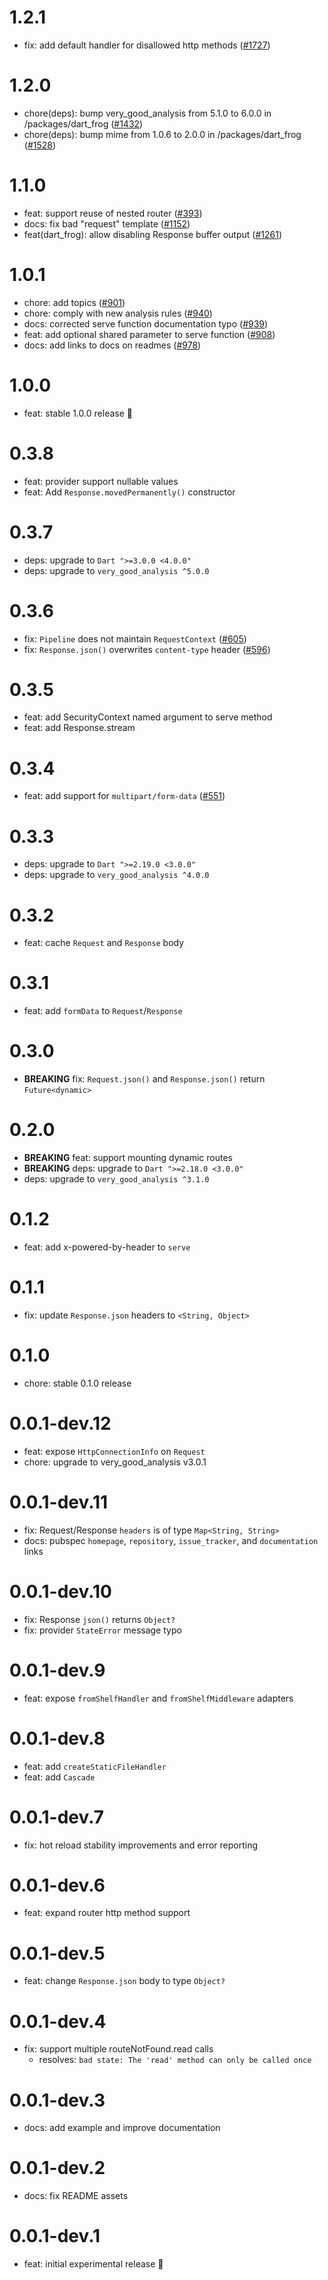 # 1.2.1

- fix: add default handler for disallowed http methods ([#1727](https://github.com/VeryGoodOpenSource/dart_frog/pull/1727))

# 1.2.0

- chore(deps): bump very_good_analysis from 5.1.0 to 6.0.0 in /packages/dart_frog ([#1432](https://github.com/VeryGoodOpenSource/dart_frog/pull/1432))
- chore(deps): bump mime from 1.0.6 to 2.0.0 in /packages/dart_frog ([#1528](https://github.com/VeryGoodOpenSource/dart_frog/pull/1528))

# 1.1.0

- feat: support reuse of nested router ([#393](https://github.com/VeryGoodOpenSource/dart_frog/pull/393))
- docs: fix bad "request" template ([#1152](https://github.com/VeryGoodOpenSource/dart_frog/pull/1152))
- feat(dart_frog): allow disabling Response buffer output ([#1261](https://github.com/VeryGoodOpenSource/dart_frog/pull/1261))

# 1.0.1

- chore: add topics ([#901](https://github.com/VeryGoodOpenSource/dart_frog/pull/901))
- chore: comply with new analysis rules ([#940](https://github.com/VeryGoodOpenSource/dart_frog/pull/940))
- docs: corrected serve function documentation typo ([#939](https://github.com/VeryGoodOpenSource/dart_frog/pull/939))
- feat: add optional shared parameter to serve function ([#908](https://github.com/VeryGoodOpenSource/dart_frog/pull/908))
- docs: add links to docs on readmes ([#978](https://github.com/VeryGoodOpenSource/dart_frog/pull/978))

# 1.0.0

- feat: stable 1.0.0 release 🎉

# 0.3.8

- feat: provider support nullable values
- feat: Add `Response.movedPermanently()` constructor

# 0.3.7

- deps: upgrade to `Dart ">=3.0.0 <4.0.0"`
- deps: upgrade to `very_good_analysis ^5.0.0`

# 0.3.6

- fix: `Pipeline` does not maintain `RequestContext` ([#605](https://github.com/VeryGoodOpenSource/dart_frog/pull/605))
- fix: `Response.json()` overwrites `content-type` header ([#596](https://github.com/VeryGoodOpenSource/dart_frog/pull/596))

# 0.3.5

- feat: add SecurityContext named argument to serve method
- feat: add Response.stream

# 0.3.4

- feat: add support for `multipart/form-data` ([#551](https://github.com/VeryGoodOpenSource/dart_frog/pull/551))

# 0.3.3

- deps: upgrade to `Dart ">=2.19.0 <3.0.0"`
- deps: upgrade to `very_good_analysis ^4.0.0`

# 0.3.2

- feat: cache `Request` and `Response` body

# 0.3.1

- feat: add `formData` to `Request`/`Response`

# 0.3.0

- **BREAKING** fix: `Request.json()` and `Response.json()` return `Future<dynamic>`

# 0.2.0

- **BREAKING** feat: support mounting dynamic routes
- **BREAKING** deps: upgrade to `Dart ">=2.18.0 <3.0.0"`
- deps: upgrade to `very_good_analysis ^3.1.0`

# 0.1.2

- feat: add x-powered-by-header to `serve`

# 0.1.1

- fix: update `Response.json` headers to `<String, Object>`

# 0.1.0

- chore: stable 0.1.0 release

# 0.0.1-dev.12

- feat: expose `HttpConnectionInfo` on `Request`
- chore: upgrade to very_good_analysis v3.0.1

# 0.0.1-dev.11

- fix: Request/Response `headers` is of type `Map<String, String>`
- docs: pubspec `homepage`, `repository`, `issue_tracker`, and `documentation` links

# 0.0.1-dev.10

- fix: Response `json()` returns `Object?`
- fix: provider `StateError` message typo

# 0.0.1-dev.9

- feat: expose `fromShelfHandler` and `fromShelfMiddleware` adapters

# 0.0.1-dev.8

- feat: add `createStaticFileHandler`
- feat: add `Cascade`

# 0.0.1-dev.7

- fix: hot reload stability improvements and error reporting

# 0.0.1-dev.6

- feat: expand router http method support

# 0.0.1-dev.5

- feat: change `Response.json` body to type `Object?`

# 0.0.1-dev.4

- fix: support multiple routeNotFound.read calls
  - resolves: `bad state: The 'read' method can only be called once`

# 0.0.1-dev.3

- docs: add example and improve documentation

# 0.0.1-dev.2

- docs: fix README assets

# 0.0.1-dev.1

- feat: initial experimental release 🎉

